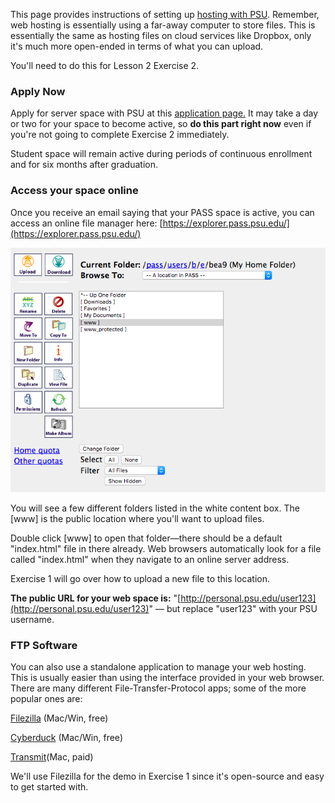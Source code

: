 This page provides instructions of setting up [hosting with PSU](http://www.personal.psu.edu/). Remember, web hosting is essentially using a far-away computer to store files. This is essentially the same as hosting files on cloud services like Dropbox, only it's much more open-ended in terms of what you can upload.

You'll need to do this for Lesson 2 Exercise 2.

### Apply Now

Apply for server space with PSU at this [application page.](https://www.work.psu.edu/webspace/) It may take a day or two for your space to become active, so **do this part right now** even if you're not going to complete Exercise 2 immediately.

Student space will remain active during periods of continuous enrollment and for six months after graduation.

### Access your space online

Once you receive an email saying that your PASS space is active, you can access an online file manager here: [https://explorer.pass.psu.edu/](https://explorer.pass.psu.edu/)

![](/assets/pass-1.png)

You will see a few different folders listed in the white content box. The \[www\] is the public location where you'll want to upload files.

Double click \[www\] to open that folder—there should be a default "index.html" file in there already. Web browsers automatically look for a file called "index.html" when they navigate to an online server address.

Exercise 1 will go over how to upload a new file to this location.

**The public URL for your web space is:** "[http://personal.psu.edu/user123](http://personal.psu.edu/user123)" — but replace "user123" with your PSU username.

### FTP Software

You can also use a standalone application to manage your web hosting. This is usually easier than using the interface provided in your web browser. There are many different File-Transfer-Protocol apps; some of the more popular ones are:

[Filezilla](https://filezilla-project.org/) \(Mac/Win, free\)

[Cyberduck](https://cyberduck.io) \(Mac/Win, free\)

[Transmit](https://panic.com/transmit/)\(Mac, paid\)

We'll use Filezilla for the demo in Exercise 1 since it's open-source and easy to get started with. 

### 



